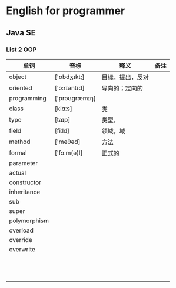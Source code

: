 # English for programmer
## Java SE 
### List 2 OOP

|单词|音标|释义|备注|
|---|---|---|---|
|object|['ɒbdʒɪkt;]|目标，提出，反对||
|oriented|['ɔ:rɪəntɪd]|导向的；定向的||
|programming| ['prəʊɡræmɪŋ]|||
|class| [klɑːs]|类||
|type|[taɪp]|类型，||
|field|[fiːld]|领域，域||
|method| ['meθəd]|方法||
|formal| ['fɔːm(ə)l]|正式的||
|parameter||||
|actual||||
|constructor||||
|inheritance||||
|sub||||
|super||||
|polymorphism||||
|overload||||
|override||||
|overwrite||||
|||||
|||||
|||||
|||||
|||||
|||||
|||||
|||||
|||||
|||||
|||||
|||||


